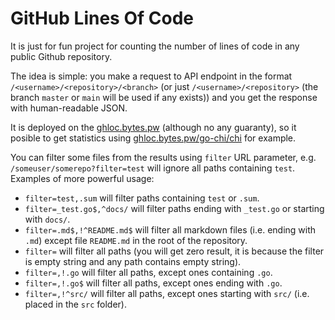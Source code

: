 # GitHub Lines Of Code

It is just for fun project for counting the number of lines of code in any public Github repository.

The idea is simple: you make a request to API endpoint in the format `/<username>/<repository>/<branch>` (or just `/<username>/<repository>` (the branch `master` or `main` will be used if any exists)) and you get the response with human-readable JSON.

It is deployed on the [ghloc.bytes.pw](http://ghloc.bytes.pw) (although no any guaranty), so it posible to get statistics using [ghloc.bytes.pw/go-chi/chi](http://ghloc.bytes.pw/go-chi/chi) for example.

You can filter some files from the results using `filter` URL parameter, e.g. `/someuser/somerepo?filter=test` will ignore all paths containing `test`. Examples of more powerful usage:
* `filter=test,.sum` will filter paths containing `test` or `.sum`.
* `filter=_test.go$,^docs/` will filter paths ending with `_test.go` or starting with `docs/`.
* `filter=.md$,!^README.md$` will filter all markdown files (i.e. ending with `.md`) except file `README.md` in the root of the repository.
* `filter=` will filter all paths (you will get zero result, it is because the filter is empty string and any path contains empty string).
* `filter=,!.go` will filter all paths, except ones containing `.go`.
* `filter=,!.go$` will filter all paths, except ones ending with `.go`.
* `filter=,!^src/` will filter all paths, except ones starting with `src/` (i.e. placed in the `src` folder).
